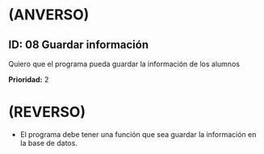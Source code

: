# (ANVERSO)

## **ID:** 08 **Guardar información**

Quiero que el programa pueda guardar la información de los alumnos

**Prioridad:** 2

# (REVERSO)

* El programa debe tener una función que sea guardar la información en la base de datos.
